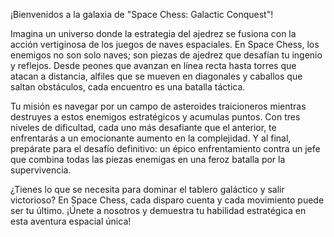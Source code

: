 ¡Bienvenidos a la galaxia de "Space Chess: Galactic Conquest"!



Imagina un universo donde la estrategia del ajedrez se fusiona con la acción vertiginosa de los juegos de 
naves espaciales. En Space Chess, los enemigos no son solo naves; son piezas de ajedrez que desafían 
tu ingenio y reflejos. Desde peones que avanzan en línea recta hasta torres que atacan a distancia, alfiles 
que se mueven en diagonales y caballos que saltan obstáculos, cada encuentro es una batalla táctica.

Tu misión es navegar por un campo de asteroides traicioneros mientras destruyes a estos enemigos 
estratégicos y acumulas puntos. Con tres niveles de dificultad, cada uno más desafiante que el anterior, 
te enfrentarás a un emocionante aumento en la complejidad. Y al final, prepárate para el desafío 
definitivo: un épico enfrentamiento contra un jefe que combina todas las piezas enemigas en una feroz 
batalla por la supervivencia.

¿Tienes lo que se necesita para dominar el tablero galáctico y salir victorioso? En Space Chess, cada 
disparo cuenta y cada movimiento puede ser tu último. ¡Únete a nosotros y demuestra tu habilidad 
estratégica en esta aventura espacial única! 
